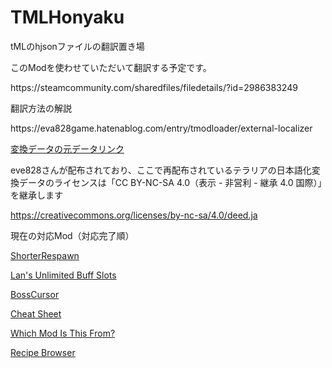 # TMLHonyaku
<p>tMLのhjsonファイルの翻訳置き場</p>
<p></p>
<p>このModを使わせていただいて翻訳する予定です。</p>
<p></p>
<p>https://steamcommunity.com/sharedfiles/filedetails/?id=2986383249</p>
<p></p>
<p>翻訳方法の解説</p>
<p></p>
<p>https://eva828game.hatenablog.com/entry/tmodloader/external-localizer</p>
<p></p>
<a href="https://steamcommunity.com/sharedfiles/filedetails/?id=2864004486"><p>変換データの元データリンク</p></a>
<p>eve828さんが配布されており、ここで再配布されているテラリアの日本語化変換データのライセンスは「CC BY-NC-SA 4.0（表示 - 非営利 - 継承 4.0 国際）」を継承します</p>
<a href="https://creativecommons.org/licenses/by-nc-sa/4.0/deed.ja"><p>https://creativecommons.org/licenses/by-nc-sa/4.0/deed.ja</p></a>
<p>現在の対応Mod（対応完了順）</p>
<a href="https://steamcommunity.com/sharedfiles/filedetails/?id=2562997415"><p>ShorterRespawn</p></a>
<a href="https://steamcommunity.com/sharedfiles/filedetails/?id=2837407674"><p>Lan's Unlimited Buff Slots</p></a>
<a href="https://steamcommunity.com/sharedfiles/filedetails/?id=2816694149"><p>BossCursor</p></a>
<a href="https://steamcommunity.com/sharedfiles/filedetails/?id=2563784437"><p>Cheat Sheet</p></a>
<a href="https://steamcommunity.com/sharedfiles/filedetails/?id=2563851005"><p>Which Mod Is This From?</p></a>
<a href="https://steamcommunity.com/sharedfiles/filedetails/?id=2619954303"><p>Recipe Browser</p></a>

